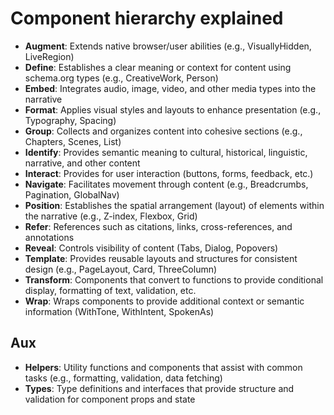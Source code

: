 # Component hierarchy explained

- **Augment**: Extends native browser/user abilities (e.g., VisuallyHidden, LiveRegion)
- **Define**: Establishes a clear meaning or context for content using schema.org types (e.g., CreativeWork, Person)
- **Embed**: Integrates audio, image, video, and other media types into the narrative
- **Format**: Applies visual styles and layouts to enhance presentation (e.g., Typography, Spacing)
- **Group**: Collects and organizes content into cohesive sections (e.g., Chapters, Scenes, List)
- **Identify**: Provides semantic meaning to cultural, historical, linguistic, narrative, and other content
- **Interact**: Provides for user interaction (buttons, forms, feedback, etc.)
- **Navigate**: Facilitates movement through content (e.g., Breadcrumbs, Pagination, GlobalNav)
- **Position**: Establishes the spatial arrangement (layout) of elements within the narrative (e.g., Z-index, Flexbox, Grid)
- **Refer**: References such as citations, links, cross-references, and annotations
- **Reveal**: Controls visibility of content (Tabs, Dialog, Popovers)
- **Template**: Provides reusable layouts and structures for consistent design (e.g., PageLayout, Card, ThreeColumn)
- **Transform**: Components that convert to functions to provide conditional display, formatting of text, validation, etc.
- **Wrap**: Wraps components to provide additional context or semantic information (WithTone, WithIntent, SpokenAs)

## Aux

- **Helpers**: Utility functions and components that assist with common tasks (e.g., formatting, validation, data fetching)
- **Types**: Type definitions and interfaces that provide structure and validation for component props and state
